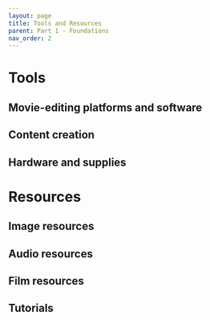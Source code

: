 ```yaml
---
layout: page
title: Tools and Resources
parent: Part 1 - Foundations
nav_order: 2
---
```

# Tools
## Movie-editing platforms and software
## Content creation
## Hardware and supplies

# Resources
## Image resources
## Audio resources
## Film resources
## Tutorials
